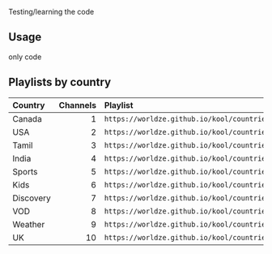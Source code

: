  Testing/learning the code

## Usage

 only code

## Playlists by country

<table>
	<thead>
		<tr><th align="left">Country</th><th align="right">Channels</th><th align="left">Playlist</th><th align="left">EPG</th></tr>
	</thead>
	<tbody>		
		<tr><td align="left">Canada</td><td align="right">1</td><td align="left" nowrap><code>https://worldze.github.io/kool/countries/ca.m3u</code></td><td align="left"></td></tr>
		<tr><td align="left">USA</td><td align="right">2</td><td align="left" nowrap><code>https://worldze.github.io/kool/countries/us.m3u</code></td><td align="left"><code>http://195.154.221.171/epg/guidealbania.xml.gz</code></td></tr>
		<tr><td align="left">Tamil</td><td align="right">3</td><td align="left" nowrap><code>https://worldze.github.io/kool/countries/s_in.m3u</code></td><td align="left"><code>http://195.154.221.171/epg/guidearab.xml.gz</code></td></tr>
		<tr><td align="left">India</td><td align="right">4</td><td align="left" nowrap><code>https://worldze.github.io/kool/countries/in.m3u</code></td><td align="left"></td></tr>
		<tr><td align="left">Sports</td><td align="right">5</td><td align="left" nowrap><code>https://worldze.github.io/kool/countries/sp.m3u</code></td><td align="left"></td></tr>
		<tr><td align="left">Kids</td><td align="right">6</td><td align="left" nowrap><code>https://worldze.github.io/kool/countries/kid.m3u</code></td><td align="left"></td></tr>
		<tr><td align="left">Discovery</td><td align="right">7</td><td align="left" nowrap><code>https://worldze.github.io/kool/countries/dis.m3u</code></td><td align="left"></td></tr>
		<tr><td align="left">VOD</td><td align="right">8</td><td align="left" nowrap><code>https://worldze.github.io/kool/countries/vod.m3u</code></td><td align="left"><code>http://i.mjh.nz/nzau/epg.xml.gz</code></td></tr>
		<tr><td align="left">Weather</td><td align="right">9</td><td align="left" nowrap><code>https://worldze.github.io/kool/countries/wea.m3u</code></td><td align="left"><code>http://i.mjh.nz/nzau/epg.xml.gz</code></td></tr>		
		<tr><td align="left">UK</td><td align="right">10</td><td align="left" nowrap><code>https://worldze.github.io/kool/countries/uk.m3u</code></td><td align="left"><code>http://i.mjh.nz/nzau/epg.xml.gz</code></td></tr>	
</table>



